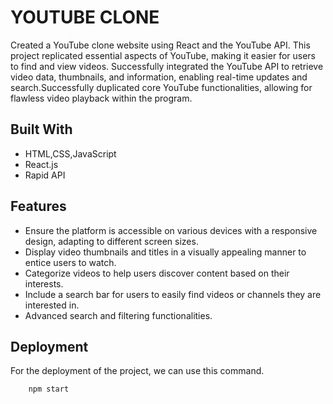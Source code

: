 
# YOUTUBE CLONE

Created a YouTube clone website using React and the YouTube API. This project replicated essential aspects of YouTube, making it easier for users to find and view videos. Successfully integrated the YouTube API to retrieve video data, thumbnails, and information, enabling real-time updates and search.Successfully duplicated core YouTube functionalities, allowing for flawless video playback within the program.




## Built With

- HTML,CSS,JavaScript
- React.js
- Rapid API


## Features
- Ensure the platform is accessible on various devices with a responsive design, adapting to different screen sizes.
- Display video thumbnails and titles in a visually appealing manner to entice users to watch.
- Categorize videos to help users discover content based on their interests.
- Include a search bar for users to easily find videos or channels they are interested in.
- Advanced search and filtering functionalities.

## Deployment

For the deployment of the project, we can use this command.
```bash
    npm start
```




